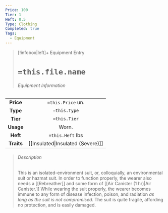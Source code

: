 ```yaml
---
Price: 100
Tier: 1
Heft: 0.5
Type: Clothing
Completed: true
Tags:
  - Equipment
---
```

> [!infobox|left]+ Equipment Entry
> # `=this.file.name`
> ###### Equipment Information
|            |                   |
|:----------:|:-----------------:|
| **Price**  | `=this.Price` un. |
| **Type** | `=this.Type` |
|  **Tier**  |   `=this.Tier`    |
| **Usage**  |    Worn.              |
|  **Heft**  | `=this.Heft` lbs  |
| **Traits** |  [[Insulated\|Insulated (Severe)]]                |
> ###### *Description*
> This is an isolated-environment suit, or, colloquially, an environmental suit or hazmat suit. In order to function properly, the wearer also needs a [[Rebreather]] and some form of [[Air Canister (1 hr)\|Air Canister.]] 
> While wearing the suit properly, the wearer becomes immune to any form of disease infection, poison, and radiation *as long as the suit is not compromised.* The suit is quite fragile, affording no protection, and is easily damaged. 
